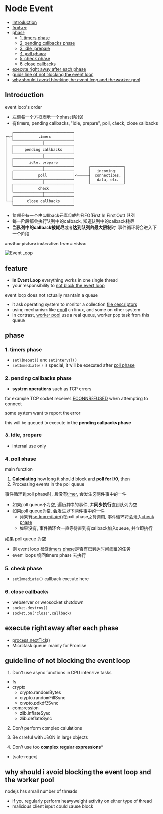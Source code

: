 # Node Event

- [Introduction](#introduction)
- [feature](#feature)
- [phase](#phase)
  - [1. timers phase](#1-timers-phase)
  - [2. pending callbacks phase](#2-pending-callbacks-phase)
  - [3. idle, prepare](#3-idle-prepare)
  - [4. poll phase](#4-poll-phase)
  - [5. check phase](#5-check-phase)
  - [6. close callbacks](#6-close-callbacks)
- [execute right away after each phase](#execute-right-away-after-each-phase)
- [guide line of not blocking the event loop](#guide-line-of-not-blocking-the-event-loop)
- [why should i avoid blocking the event loop and the worker pool](#why-should-i-avoid-blocking-the-event-loop-and-the-worker-pool)

## Introduction

event loop's order

- 左侧每一个方框表示一个phase(阶段)
- 有timers, pending callbacks, "idle, prepare", poll, check, close callbacks

```
   ┌───────────────────────────┐
┌─>│           timers          │
│  └─────────────┬─────────────┘
│  ┌─────────────┴─────────────┐
│  │     pending callbacks     │
│  └─────────────┬─────────────┘
│  ┌─────────────┴─────────────┐
│  │       idle, prepare       │
│  └─────────────┬─────────────┘      ┌───────────────┐
│  ┌─────────────┴─────────────┐      │   incoming:   │
│  │           poll            │<─────┤  connections, │
│  └─────────────┬─────────────┘      │   data, etc.  │
│  ┌─────────────┴─────────────┐      └───────────────┘
│  │           check           │
│  └─────────────┬─────────────┘
│  ┌─────────────┴─────────────┐
└──┤      close callbacks      │
   └───────────────────────────┘
```

- 每部分有一个由callback元素组成的FIFO(First In First Out) 队列
- 每一阶段都会执行队列中的callback, 知道队列中的callback耗尽
- **当队列中的callback被耗尽**或者**达到队列的最大限制**时, 事件循环将会进入下一个阶段

another picture instruction from a video:

![Event Loop](https://i.stack.imgur.com/4gSZv.png)

## feature

- **In Event Loop** everything works in one single thread
- your responsibility to [not block the event loop](#why-should-i-avoid-blocking-the-event-loop-and-the-worker-pool)

event loop does not actually maintain a queue

- it ask operating system to monitor a collection [file descriptors](Linux_File_Descriptor.md)
- using mechanism like [epoll](Linux_IO_API_Epoll.md) on linux, and some on other system
- in contrast, [worker pool](NodeJS_Worker_Pool.md) use a real queue, worker pop task from this queue

## phase

### 1. timers phase

- `setTimeout()` and `setInterval()`
- `setImmediate()` is special, it will be executed after [poll phase](4-poll-phase)

### 2. pending callbacks phase

- **system operations** such as TCP errors

for example TCP socket receives [ECONNREFUSED]() when attempting to connect

some system want to report the error

this will be queued to execute in the **pending callpacks phase**

### 3. idle, prepare

- internal use only

### 4. poll phase

main function

1. **Calculating** how long it should block and **poll for I/O**, then
2. Processing events in the poll queue

事件循环到poll phase时, 且没有[timer](NodeJS_Timers.md), 会发生这两件事中的一件

- 如果poll queue不为空, 遍历其中的事件, 并**同步执行**直到队列为空
- 如果poll queue为空, 会发生以下两件事中的一件
  - 如果有[setImmediate()](NodeJS_Timers.md#setImmediate)在poll phase之前调用, 事件循环将会进入[check phase](#check-phase)
  - 如果没有, 事件循环会一直等待直到有callback加入queue, 并立即执行

如果 poll queue 为空

- 则 event loop 检查[timers phase](#1-timers-phase)是否有已到达时间阈值的任务
- event loops 绕回timers phase 去执行

### 5. check phase

- `setImmediate()` callback execute here

### 6. close callbacks

- webserver or websocket shutdown
- `socket.destroy()`
- `socket.on('close',callback)`

## execute right away after each phase

- [process.nextTick()](NodeJS_Process.md#processnexttick)
- Microtask queue: mainly for Promise

## guide line of not blocking the event loop

1. Don't use async functions in CPU intensive tasks

- fs
- crypto
  - crypto.randomBytes
  - crypto.randomFillSync
  - crypto.pdkdf2Sync
- compression
  - zlib.inflateSync
  - zlib.deflateSync

2. Don't perform complex calulations

3. Be careful with JSON in large objects

4. Don't use too **complex regular expressions***

- [safe-regex]

## why should i avoid blocking the event loop and the worker pool

nodejs has small number of threads

- if you regularly perform heavyweight activity on either type of thread
- malicious client input could cause block

